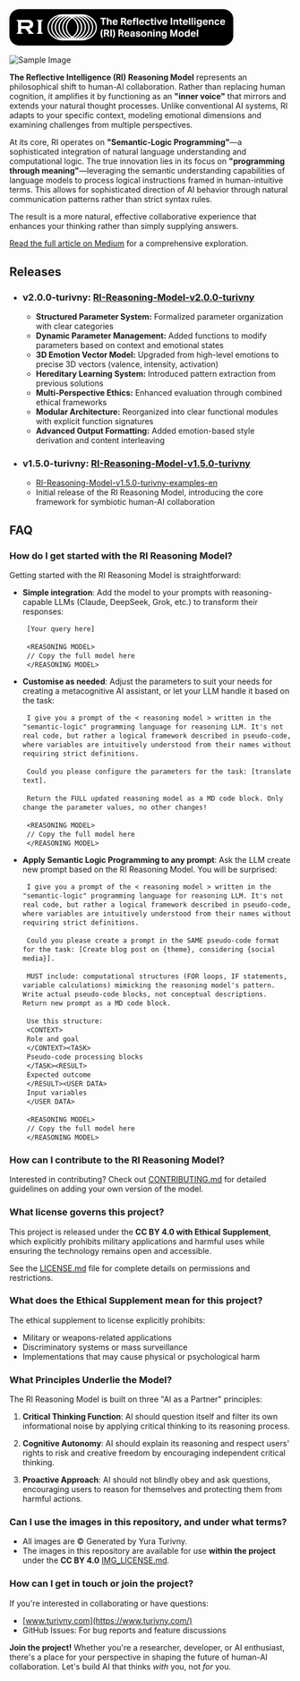 
<img src="./images/logo/RI-logo-white-backg.svg" width="400">

![Sample Image](./images/tmpz1ufukqz.png)

**The Reflective Intelligence (RI) Reasoning Model** represents an philosophical shift to human-AI collaboration. Rather than replacing human cognition, it amplifies it by functioning as an **"inner voice"** that mirrors and extends your natural thought processes. Unlike conventional AI systems, RI adapts to your specific context, modeling emotional dimensions and examining challenges from multiple perspectives.

At its core, RI operates on **"Semantic-Logic Programming"**—a sophisticated integration of natural language understanding and computational logic. The true innovation lies in its focus on **"programming through meaning"**—leveraging the semantic understanding capabilities of language models to process logical instructions framed in human-intuitive terms. This allows for sophisticated direction of AI behavior through natural communication patterns rather than strict syntax rules.

The result is a more natural, effective collaborative experience that enhances your thinking rather than simply supplying answers.


[Read the full article on Medium](https://turivny.medium.com/394d35af1172) for a comprehensive exploration.


## Releases
- ### **v2.0.0-turivny:** [RI-Reasoning-Model-v2.0.0-turivny](./model/RI-Reasoning-Model-v2.0/RI-Reasoning-Model-v2.0.0-turivny.md)
   - **Structured Parameter System:** Formalized parameter organization with clear categories
   - **Dynamic Parameter Management:** Added functions to modify parameters based on context and emotional states
   - **3D Emotion Vector Model:** Upgraded from high-level emotions to precise 3D vectors (valence, intensity, activation)
   - **Hereditary Learning System:** Introduced pattern extraction from previous solutions
   - **Multi-Perspective Ethics:** Enhanced evaluation through combined ethical frameworks
   - **Modular Architecture:** Reorganized into clear functional modules with explicit function signatures
   - **Advanced Output Formatting:** Added emotion-based style derivation and content interleaving
 
- ### **v1.5.0-turivny:** [RI-Reasoning-Model-v1.5.0-turivny](./model/RI-Reasoning-Model-v1.5/RI-Reasoning-Model-v1.5.0-turivny.md)
   - [RI-Reasoning-Model-v1.5.0-turivny-examples-en](./model/RI-Reasoning-Model-v1.5/RI-Reasoning-Model-v1.5.0-turivny-examples-en.md)
   - Initial release of the RI Reasoning Model, introducing the core framework for symbiotic human-AI collaboration     
      

## FAQ

### How do I get started with the RI Reasoning Model?

Getting started with the RI Reasoning Model is straightforward:

- **Simple integration**: Add the model to your prompts with reasoning-capable LLMs (Claude, DeepSeek, Grok, etc.) to transform their responses:
  ```
   [Your query here]
   
   <REASONING MODEL>
   // Copy the full model here
   </REASONING MODEL>
  ```
  
- **Customise as needed**: Adjust the parameters to suit your needs for creating a metacognitive AI assistant, or let your LLM handle it based on the task:
  ```
   I give you a prompt of the < reasoning model > written in the "semantic-logic" programming language for reasoning LLM. It's not real code, but rather a logical framework described in pseudo-code, where variables are intuitively understood from their names without requiring strict definitions.
   
   Could you please configure the parameters for the task: [translate text].
   
   Return the FULL updated reasoning model as a MD code block. Only change the parameter values, no other changes!
   
   <REASONING MODEL>
   // Copy the full model here
   </REASONING MODEL>
  ```
  
- **Apply Semantic Logic Programming to any prompt**: Ask the LLM create new prompt based on the RI Reasoning Model. You will be surprised: 
  ```
   I give you a prompt of the < reasoning model > written in the "semantic-logic" programming language for reasoning LLM. It's not real code, but rather a logical framework described in pseudo-code, where variables are intuitively understood from their names without requiring strict definitions.
   
   Could you please create a prompt in the SAME pseudo-code format for the task: [Create blog post on {theme}, considering {social media}].
   
   MUST include: computational structures (FOR loops, IF statements, variable calculations) mimicking the reasoning model's pattern. Write actual pseudo-code blocks, not conceptual descriptions. Return new prompt as a MD code block.
   
   Use this structure: 
   <CONTEXT>
   Role and goal 
   </CONTEXT><TASK>
   Pseudo-code processing blocks 
   </TASK><RESULT>
   Expected outcome
   </RESULT><USER DATA>
   Input variables 
   </USER DATA>
   
   <REASONING MODEL>
   // Copy the full model here
   </REASONING MODEL>
  ```

### How can I contribute to the RI Reasoning Model?

Interested in contributing? Check out [CONTRIBUTING.md](./CONTRIBUTING.md) for detailed guidelines on adding your own version of the model.


### What license governs this project?

This project is released under the **CC BY 4.0 with Ethical Supplement**, which explicitly prohibits military applications and harmful uses while ensuring the technology remains open and accessible.

See the [LICENSE.md](LICENSE.md) file for complete details on permissions and restrictions.

### What does the Ethical Supplement mean for this project?

The ethical supplement to license explicitly prohibits:
- Military or weapons-related applications
- Discriminatory systems or mass surveillance
- Implementations that may cause physical or psychological harm

### What Principles Underlie the Model?

The RI Reasoning Model is built on three "AI as a Partner" principles:

1. **Critical Thinking Function**: AI should question itself and filter its own informational noise by applying critical thinking to its reasoning process.
   
2. **Cognitive Autonomy**: AI should explain its reasoning and respect users' rights to risk and creative freedom by encouraging independent critical thinking.
   
3. **Proactive Approach**: AI should not blindly obey and ask questions, encouraging users to reason for themselves and protecting them from harmful actions.

### Can I use the images in this repository, and under what terms?

- All images are © Generated by Yura Turivny. 
- The images in this repository are available for use **within the project** under the **CC BY 4.0** [IMG_LICENSE.md](./images/IMG_LICENSE.md).

### How can I get in touch or join the project?

If you're interested in collaborating or have questions:

- [www.turivny.com](https://www.turivny.com/)
- GitHub Issues: For bug reports and feature discussions

**Join the project!** Whether you're a researcher, developer, or AI enthusiast, there's a place for your perspective in shaping the future of human-AI collaboration. Let's build AI that thinks *with* you, not *for* you.
